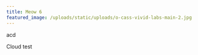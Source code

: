 ```yaml
---
title: Meow 6
featured_image: /uploads/static/uploads/o-cass-vivid-labs-main-2.jpg
---
```


acd

Cloud test
